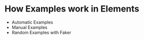 # How Examples work in Elements

- Automatic Examples
- Manual Examples
- Random Examples with Faker
